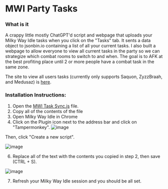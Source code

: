 # MWI Party Tasks

### What is it
A crappy little mostly ChatGPT'd script and webpage that uploads your Milky Way Idle tasks when you click on the "Tasks" tab. It sents a data object to jsonbin.io containing a list of all your current tasks. I also built a webpage to allow everyone to view all current tasks in the party so we can strategize which combat rooms to switch to and when. The goal is to AFK at the best profiting place until 2 or more people have a combat task in the same zone.

The site to view all users tasks (currently only supports Saquon, ZyzzBraah, and Medusaz) is [here](https://probably-bagel.github.io/MWI-Party-Tasks/).


### Installation Instructions:
1. Open the [MWI Task Sync.js](https://github.com/probably-bagel/MWI-Party-Tasks/blob/main/MWI%20Task%20Sync.js) file.
2. Copy all of the contents of the file
3. Open Milky Way Idle in Chrome
4. Click on the Plugin icon next to the address bar and click on "Tampermonkey".
  ![image](https://github.com/user-attachments/assets/289cec2a-8325-4175-a7a6-991712ee113f)


  Then, click "Create a new script".
  
  ![image](https://github.com/user-attachments/assets/334f53e8-dbfb-461b-a355-04a1fe5363ab)
  
6. Replace all of the text with the contents you copied in step 2, then save (CTRL + S).

  ![image](https://github.com/user-attachments/assets/50dfd563-2cfa-4581-aaad-d7454e004826)
  
7. Refresh your Milky Way Idle session and you should be all set. 

